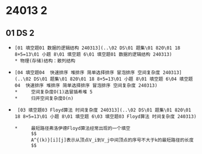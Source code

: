 # 24013 2



## 01 DS 2

*     [01 填空题01 数据的逻辑结构 240313](..\02 DS\01 题集\01 820\01 18 8+5=13\01 小题 8\01 填空题 6\01 填空题01 数据的逻辑结构 240313) 
      * 物理(存储)结构：散列结构

*     [04 填空题04  快速排序 堆排序 简单选择排序 冒泡排序 空间复杂度 240313](..\02 DS\01 题集\01 820\01 18 8+5=13\01 小题 8\01 填空题 6\04 填空题04  快速排序 堆排序 简单选择排序 冒泡排序 空间复杂度 240313) 
      *     空间复杂度O(1)选冒插希堆 5
      *     归并空间复杂度O(n)

*      [03 填空题03 Floyd算法 时间复杂度 240313](..\02 DS\01 题集\01 820\01 18 8+5=13\01 小题 8\01 填空题 6\03 填空题03 Floyd算法 时间复杂度 240313) 

      *     最短路径弗洛伊德Floyd算法经常出现的一个填空
            $$
            A^{(k)}[i][j]表示从顶点V_i到V_j中间顶点的序号不大于k的最短路径的长度
            $$
            





